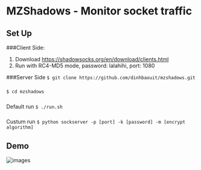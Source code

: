 # MZShadows - Monitor socket traffic 
## Set Up

###Client Side:
1. Download https://shadowsocks.org/en/download/clients.html
2. Run with RC4-MD5 mode, password: lalahihi, port: 1080

###Server Side
```$ git clone https://github.com/dinhbaouit/mzshadows.git```
#####
```$ cd mzshadows```
#####
Default run
```$ ./run.sh```
#####
Custum run
```$ python sockserver -p [port] -k [password] -m [encrypt algorithm]```

## Demo

 ![images](/assets/images/demo.png)
